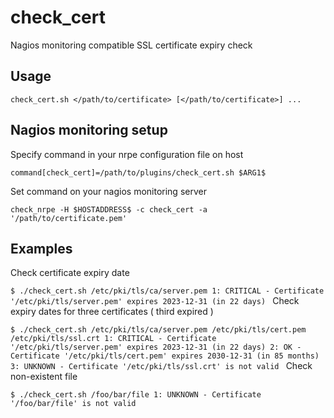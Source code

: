 # check_cert
Nagios monitoring compatible SSL certificate expiry check

## Usage
`check_cert.sh </path/to/certificate> [</path/to/certificate>] ...`

## Nagios monitoring setup
Specify command in your nrpe configuration file on host

`command[check_cert]=/path/to/plugins/check_cert.sh $ARG1$`

Set command on your nagios monitoring server

`check_nrpe -H $HOSTADDRESS$ -c check_cert -a '/path/to/certificate.pem'`

## Examples
Check certificate expiry date

`$ ./check_cert.sh /etc/pki/tls/ca/server.pem
1: CRITICAL - Certificate '/etc/pki/tls/server.pem' expires 2023-12-31 (in 22 days)
`
Check expiry dates for three certificates ( third expired )

`$ ./check_cert.sh /etc/pki/tls/ca/server.pem /etc/pki/tls/cert.pem /etc/pki/tls/ssl.crt
1: CRITICAL - Certificate '/etc/pki/tls/server.pem' expires 2023-12-31 (in 22 days)
2: OK - Certificate '/etc/pki/tls/cert.pem' expires 2030-12-31 (in 85 months)
3: UNKNOWN - Certificate '/etc/pki/tls/ssl.crt' is not valid
`
Check non-existent file

`$ ./check_cert.sh /foo/bar/file
1: UNKNOWN - Certificate '/foo/bar/file' is not valid`
